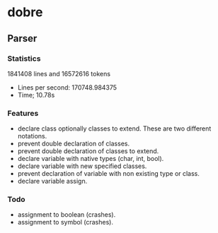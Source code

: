 # dobre

## Parser

### Statistics
1841408 lines and 16572616 tokens
 - Lines per second: 170748.984375
 - Time; 10.78s

### Features 
 - declare class optionally classes to extend. These are two different notations.
 - prevent double declaration of classes.
 - prevent double declaration of classes to extend.
 - declare variable with native types (char, int, bool).
 - declare variable with new specified classes.
 - prevent declaration of variable with non existing type or class.
 - declare variable assign.

### Todo
 - assignment to boolean (crashes).
 - assignment to symbol (crashes).
